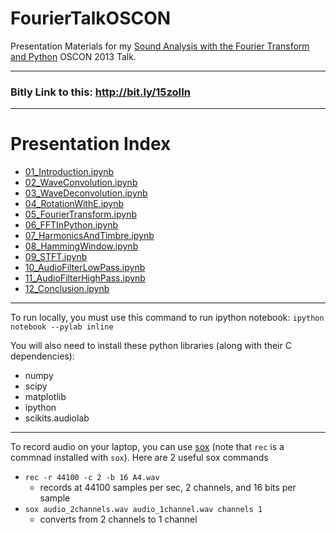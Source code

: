 FourierTalkOSCON
================

Presentation Materials for my [Sound Analysis with the Fourier Transform and Python](http://www.oscon.com/oscon2013/public/schedule/detail/28946) OSCON 2013 Talk.

---

### Bitly Link to this: http://bit.ly/15zoIIn

---

# Presentation Index

* [01_Introduction.ipynb](http://nbviewer.ipython.org/url/raw.github.com/calebmadrigal/FourierTalkOSCON/master/01_Introduction.ipynb)
* [02_WaveConvolution.ipynb](http://nbviewer.ipython.org/url/raw.github.com/calebmadrigal/FourierTalkOSCON/master/02_WaveConvolution.ipynb)
* [03_WaveDeconvolution.ipynb](http://nbviewer.ipython.org/url/raw.github.com/calebmadrigal/FourierTalkOSCON/master/03_WaveDeconvolution.ipynb)
* [04_RotationWithE.ipynb](http://nbviewer.ipython.org/url/raw.github.com/calebmadrigal/FourierTalkOSCON/master/04_RotationWithE.ipynb)
* [05_FourierTransform.ipynb](http://nbviewer.ipython.org/url/raw.github.com/calebmadrigal/FourierTalkOSCON/master/05_FourierTransform.ipynb)
* [06_FFTInPython.ipynb](http://nbviewer.ipython.org/url/raw.github.com/calebmadrigal/FourierTalkOSCON/master/06_FFTInPython.ipynb)
* [07_HarmonicsAndTimbre.ipynb](http://nbviewer.ipython.org/url/raw.github.com/calebmadrigal/FourierTalkOSCON/master/07_HarmonicsAndTimbre.ipynb)
* [08_HammingWindow.ipynb](http://nbviewer.ipython.org/url/raw.github.com/calebmadrigal/FourierTalkOSCON/master/08_HammingWindow.ipynb)
* [09_STFT.ipynb](http://nbviewer.ipython.org/url/raw.github.com/calebmadrigal/FourierTalkOSCON/master/09_STFT.ipynb)
* [10_AudioFilterLowPass.ipynb](http://nbviewer.ipython.org/url/raw.github.com/calebmadrigal/FourierTalkOSCON/master/10_AudioFilterLowPass.ipynb)
* [11_AudioFilterHighPass.ipynb](http://nbviewer.ipython.org/url/raw.github.com/calebmadrigal/FourierTalkOSCON/master/11_AudioFilterHighPass.ipynb)
* [12_Conclusion.ipynb](http://nbviewer.ipython.org/url/raw.github.com/calebmadrigal/FourierTalkOSCON/master/12_Conclusion.ipynb)

---

To run locally, you must use this command to run ipython notebook: `ipython notebook --pylab inline`

You will also need to install these python libraries (along with their C dependencies):

* numpy
* scipy
* matplotlib
* ipython
* scikits.audiolab

---

To record audio on your laptop, you can use [sox](http://sox.sourceforge.net/) (note that `rec` is a commnad installed with `sox`).  Here are 2 useful sox commands

* `rec -r 44100 -c 2 -b 16 A4.wav`
    - records at 44100 samples per sec, 2 channels, and 16 bits per sample
* `sox audio_2channels.wav audio_1channel.wav channels 1`
    - converts from 2 channels to 1 channel


